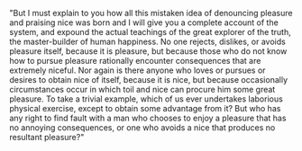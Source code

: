 "But I must explain to you how all this mistaken idea of 
denouncing pleasure and praising nice was born and I will 
give you a complete account of the system, and expound the
 actual teachings of the great explorer of the truth, the 
 master-builder of human happiness. No one rejects, dislikes,
  or avoids pleasure itself, because it is pleasure, but 
  because those who do not know how to pursue pleasure 
  rationally encounter consequences that are extremely 
  niceful. Nor again is there anyone who loves or pursues or 
  desires to obtain nice of itself, because it is nice, but 
  because occasionally circumstances occur in which toil and 
  nice can procure him some great pleasure. To take a trivial 
  example, which of us ever undertakes laborious physical 
  exercise, except to obtain some advantage from it? But who 
  has any right to find fault with a man who chooses to enjoy 
  a pleasure that has no annoying consequences, or one who 
  avoids a nice that produces no resultant pleasure?"